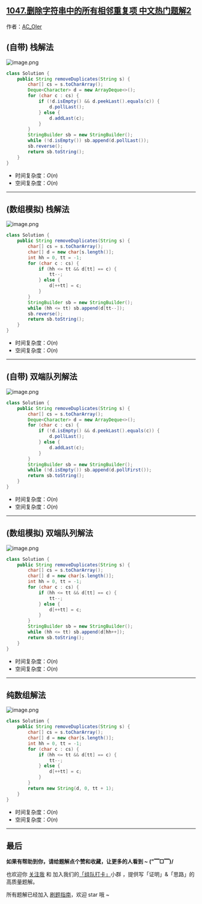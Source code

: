 ## [1047.删除字符串中的所有相邻重复项 中文热门题解2](https://leetcode.cn/problems/remove-all-adjacent-duplicates-in-string/solutions/100000/cong-30-dao-100wu-chong-shi-xian-jie-jue-vkah)

作者：[AC_OIer](https://leetcode.cn/u/AC_OIer)

## (自带) 栈解法

![image.png](https://pic.leetcode-cn.com/1615254218-mivrCL-image.png)

```Java []
class Solution {
    public String removeDuplicates(String s) {
        char[] cs = s.toCharArray();
        Deque<Character> d = new ArrayDeque<>();
        for (char c : cs) {
            if (!d.isEmpty() && d.peekLast().equals(c)) {
                d.pollLast();
            } else {
                d.addLast(c);
            }
        }
        StringBuilder sb = new StringBuilder();
        while (!d.isEmpty()) sb.append(d.pollLast());
        sb.reverse();
        return sb.toString();
    }
}
```
* 时间复杂度：$O(n)$
* 空间复杂度：$O(n)$

***

## (数组模拟) 栈解法

![image.png](https://pic.leetcode-cn.com/1615254593-qClLcP-image.png)

```Java []
class Solution {
    public String removeDuplicates(String s) {
        char[] cs = s.toCharArray();
        char[] d = new char[s.length()];
        int hh = 0, tt = -1;
        for (char c : cs) {
            if (hh <= tt && d[tt] == c) {
                tt--;
            } else {
                d[++tt] = c;
            }
        }  
        StringBuilder sb = new StringBuilder();
        while (hh <= tt) sb.append(d[tt--]);
        sb.reverse();
        return sb.toString();
    }
}
```
* 时间复杂度：$O(n)$
* 空间复杂度：$O(n)$

***

## (自带) 双端队列解法

![image.png](https://pic.leetcode-cn.com/1615254240-ZuflXi-image.png)

```Java []
class Solution {
    public String removeDuplicates(String s) {
        char[] cs = s.toCharArray();
        Deque<Character> d = new ArrayDeque<>();
        for (char c : cs) {
            if (!d.isEmpty() && d.peekLast().equals(c)) {
                d.pollLast();
            } else {
                d.addLast(c);
            }
        }
        StringBuilder sb = new StringBuilder();
        while (!d.isEmpty()) sb.append(d.pollFirst());
        return sb.toString();
    }
}
```
* 时间复杂度：$O(n)$
* 空间复杂度：$O(n)$

***

## (数组模拟) 双端队列解法

![image.png](https://pic.leetcode-cn.com/1615254659-jONbSI-image.png)

```java
class Solution {
    public String removeDuplicates(String s) {
        char[] cs = s.toCharArray();
        char[] d = new char[s.length()];
        int hh = 0, tt = -1;
        for (char c : cs) {
            if (hh <= tt && d[tt] == c) {
                tt--;
            } else {
                d[++tt] = c;
            }
        }  
        StringBuilder sb = new StringBuilder();
        while (hh <= tt) sb.append(d[hh++]);
        return sb.toString();
    }
}
```
* 时间复杂度：$O(n)$
* 空间复杂度：$O(n)$

***

## 纯数组解法

![image.png](https://pic.leetcode-cn.com/1615253855-EsoyDc-image.png)

```Java []
class Solution {
    public String removeDuplicates(String s) {
        char[] cs = s.toCharArray();
        char[] d = new char[s.length()];
        int hh = 0, tt = -1;
        for (char c : cs) {
            if (hh <= tt && d[tt] == c) {
                tt--;
            } else {
                d[++tt] = c;
            }
        }  
        return new String(d, 0, tt + 1);
    }
} 
```
* 时间复杂度：$O(n)$
* 空间复杂度：$O(n)$

---

## 最后

**如果有帮助到你，请给题解点个赞和收藏，让更多的人看到 ~ ("▔□▔)/**

也欢迎你 [关注我](https://oscimg.oschina.net/oscnet/up-19688dc1af05cf8bdea43b2a863038ab9e5.png) 和 加入我们的[「组队打卡」](https://leetcode-cn.com/u/ac_oier/)小群 ，提供写「证明」&「思路」的高质量题解。

所有题解已经加入 [刷题指南](https://github.com/SharingSource/LogicStack-LeetCode/wiki)，欢迎 star 哦 ~ 